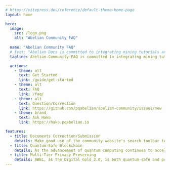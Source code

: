 ```yaml
---
# https://vitepress.dev/reference/default-theme-home-page
layout: home

hero:
  image:
    src: /logo.png
    alt: "Abelian Community FAQ"
  
  name: "Abelian Community FAQ"
  # text: "Abelian Docs is committed to integrating mining tutorials and Q&A for the Abelian Document repository."
  tagline: Abelian-Community-FAQ is committed to integrating mining tutorials and Q&A for the Abelian Community Document repository.

  actions:
    - theme: alt
      text: Get Started
      link: /guide/get-started
    - theme: alt
      text: FAQ
      link: /faq/
    - theme: alt
      text: Question/Correction
      link: https://github.com/pqabelian/abelian-community/issues/new
    - theme: brand
      text: Ask Hako
      link: https://hako.pqabelian.io

features:
  - title: Documents Correction/Submission
    details: Make good use of the community website's search toolbar to input keywords and find relevant knowledge documents.<br>You might also want to ask our AI assistant - <b>Hako <a href="https://hako.pqabelian.io" target="_blank">[click here]</a></b>.<br><br>The Abelian community thrives on collective effort. We welcome corrections to errors in the community document library and encourage you to share your experiences, open-source projects, and tools (anonymously or with attribution) <b><a href="https://github.com/pqabelian/abelian-community/issues/new" target="_blank">[click here]</a></b>.<br><br>If none of the above methods resolve your issue, please join our Discord community for assistance, and we recommend submitting a ticket in the Ticket channel - <b><a href="https://discord.gg/Rrb33mC3Kc" target="_blank">[click here]</a></b>.
  - title: Quantum-Safe Blockchain
    details: As the advancement of quantum computing continues to accelerate, hackers are also leveraging the exponentially more powerful quantum computers to hack blockchain networks and have already been putting the security of major Blockchain systems at risk in the dawn of quantum computing. Abelian is the new generation of blockchain, which, by design, is secure against attacks from quantum computers. The Abelian Foundation R&D team, which consists of cryptographers, mathematicians and crypto engineers, has designed some advanced lattice-based cryptographic schemes based CRYSTALS-Dilithium, which is an NIST standardized cryptographic primitive. The vision of Abelian is to create a store of value digital asset, ABEL, as the Digital Gold 2.0, which is quantum-safe and privacy-preserving.
  - title: Multi-Tier Privacy Preserving
    details: ABEL, as the Digital Gold 2.0, is both quantum-safe and privacy-preserving. Thanks to the innovative technologies developed by the Abelian Foundation's R&D team, Abelian supports multi-tier privacy preserving assurance to ABEL wallets which can be pseudonymous, fully private, as well as complaint-private. The technologies of Abelian include lattice-based linkable ring signature, commitment schemes and zero-knowledge proofs based on NIST standardized cryptographic primitives, namely CRYSTALS-Kyber and CRYSTALS-Dilithium.
---
```


